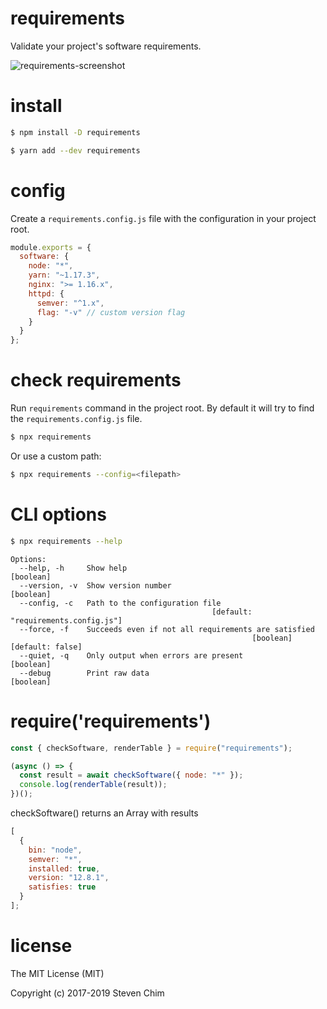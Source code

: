 # requirements

Validate your project's software requirements.

![requirements-screenshot](https://github.com/chimurai/requirements/blob/master/docs/screenshot.png)

# install

```bash
$ npm install -D requirements
```

```bash
$ yarn add --dev requirements
```

# config

Create a `requirements.config.js` file with the configuration in your project root.

```js
module.exports = {
  software: {
    node: "*",
    yarn: "~1.17.3",
    nginx: ">= 1.16.x",
    httpd: {
      semver: "^1.x",
      flag: "-v" // custom version flag
    }
  }
};
```

# check requirements

Run `requirements` command in the project root. By default it will try to find the `requirements.config.js` file.

```bash
$ npx requirements
```

Or use a custom path:

```bash
$ npx requirements --config=<filepath>
```

# CLI options

```bash
$ npx requirements --help
```

```
Options:
  --help, -h     Show help                                             [boolean]
  --version, -v  Show version number                                   [boolean]
  --config, -c   Path to the configuration file
                                             [default: "requirements.config.js"]
  --force, -f    Succeeds even if not all requirements are satisfied
                                                      [boolean] [default: false]
  --quiet, -q    Only output when errors are present                   [boolean]
  --debug        Print raw data                                        [boolean]
```

# require('requirements')

```javascript
const { checkSoftware, renderTable } = require("requirements");

(async () => {
  const result = await checkSoftware({ node: "*" });
  console.log(renderTable(result));
})();
```

checkSoftware() returns an Array with results

```javascript
[
  {
    bin: "node",
    semver: "*",
    installed: true,
    version: "12.8.1",
    satisfies: true
  }
];
```

# license

The MIT License (MIT)

Copyright (c) 2017-2019 Steven Chim
